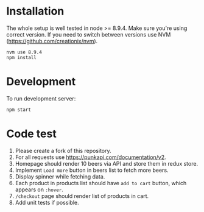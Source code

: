 # Installation
The whole setup is well tested in node >= 8.9.4. Make sure you're using correct version. If you need to switch between versions use NVM (https://github.com/creationix/nvm).

```
nvm use 8.9.4
npm install
```

# Development
To run development server:
```
npm start
```

# Code test
1. Please create a fork of this repository.
2. For all requests use https://punkapi.com/documentation/v2.
3. Homepage should render 10 beers via API and store them in redux store.
4. Implement `Load more` button in beers list to fetch more beers.
5. Display spinner while fetching data.
6. Each product in products list should have `add to cart` button, which appears on `:hover`.
7. `/checkout` page should render list of products in cart.
8. Add unit tests if possible.
